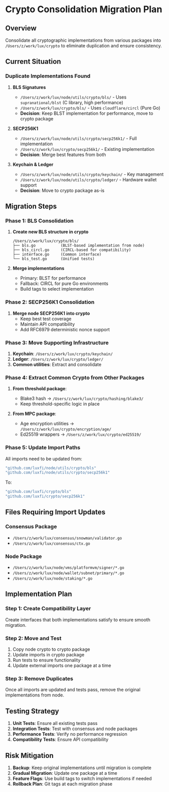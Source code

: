 # Crypto Consolidation Migration Plan

## Overview
Consolidate all cryptographic implementations from various packages into `/Users/z/work/lux/crypto` to eliminate duplication and ensure consistency.

## Current Situation

### Duplicate Implementations Found

1. **BLS Signatures**
   - `/Users/z/work/lux/node/utils/crypto/bls/` - Uses `supranational/blst` (C library, high performance)
   - `/Users/z/work/lux/crypto/bls/` - Uses `cloudflare/circl` (Pure Go)
   - **Decision**: Keep BLST implementation for performance, move to crypto package

2. **SECP256K1**
   - `/Users/z/work/lux/node/utils/crypto/secp256k1/` - Full implementation
   - `/Users/z/work/lux/crypto/secp256k1/` - Existing implementation
   - **Decision**: Merge best features from both

3. **Keychain & Ledger**
   - `/Users/z/work/lux/node/utils/crypto/keychain/` - Key management
   - `/Users/z/work/lux/node/utils/crypto/ledger/` - Hardware wallet support
   - **Decision**: Move to crypto package as-is

## Migration Steps

### Phase 1: BLS Consolidation

1. **Create new BLS structure in crypto**
   ```
   /Users/z/work/lux/crypto/bls/
   ├── bls.go           (BLST-based implementation from node)
   ├── bls_circl.go     (CIRCL-based for compatibility)
   ├── interface.go     (Common interface)
   └── bls_test.go      (Unified tests)
   ```

2. **Merge implementations**
   - Primary: BLST for performance
   - Fallback: CIRCL for pure Go environments
   - Build tags to select implementation

### Phase 2: SECP256K1 Consolidation

1. **Merge node SECP256K1 into crypto**
   - Keep best test coverage
   - Maintain API compatibility
   - Add RFC6979 deterministic nonce support

### Phase 3: Move Supporting Infrastructure

1. **Keychain**: `/Users/z/work/lux/crypto/keychain/`
2. **Ledger**: `/Users/z/work/lux/crypto/ledger/`
3. **Common utilities**: Extract and consolidate

### Phase 4: Extract Common Crypto from Other Packages

1. **From threshold package**:
   - Blake3 hash → `/Users/z/work/lux/crypto/hashing/blake3/`
   - Keep threshold-specific logic in place

2. **From MPC package**:
   - Age encryption utilities → `/Users/z/work/lux/crypto/encryption/age/`
   - Ed25519 wrappers → `/Users/z/work/lux/crypto/ed25519/`

### Phase 5: Update Import Paths

All imports need to be updated from:
```go
"github.com/luxfi/node/utils/crypto/bls"
"github.com/luxfi/node/utils/crypto/secp256k1"
```

To:
```go
"github.com/luxfi/crypto/bls"
"github.com/luxfi/crypto/secp256k1"
```

## Files Requiring Import Updates

### Consensus Package
- `/Users/z/work/lux/consensus/snowman/validator.go`
- `/Users/z/work/lux/consensus/ctx.go`

### Node Package
- `/Users/z/work/lux/node/vms/platformvm/signer/*.go`
- `/Users/z/work/lux/node/wallet/subnet/primary/*.go`
- `/Users/z/work/lux/node/staking/*.go`

## Implementation Plan

### Step 1: Create Compatibility Layer
Create interfaces that both implementations satisfy to ensure smooth migration.

### Step 2: Move and Test
1. Copy node crypto to crypto package
2. Update imports in crypto package
3. Run tests to ensure functionality
4. Update external imports one package at a time

### Step 3: Remove Duplicates
Once all imports are updated and tests pass, remove the original implementations from node.

## Testing Strategy

1. **Unit Tests**: Ensure all existing tests pass
2. **Integration Tests**: Test with consensus and node packages
3. **Performance Tests**: Verify no performance regression
4. **Compatibility Tests**: Ensure API compatibility

## Risk Mitigation

1. **Backup**: Keep original implementations until migration is complete
2. **Gradual Migration**: Update one package at a time
3. **Feature Flags**: Use build tags to switch implementations if needed
4. **Rollback Plan**: Git tags at each migration phase